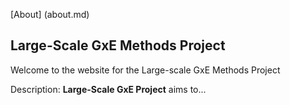 [About] (about.md)
## Large-Scale GxE Methods Project

Welcome to the website for the Large-scale GxE Methods Project

Description: **Large-Scale GxE Project** aims to...
